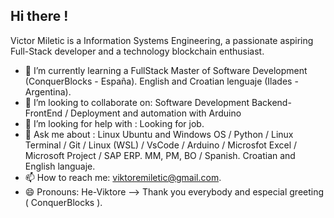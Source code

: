 ## Hi there !

Victor Miletic is a Information Systems Engineering, a passionate aspiring Full-Stack developer and a technology blockchain enthusiast.

- 🌱 I’m currently learning a FullStack Master of Software Development (ConquerBlocks - España). English and Croatian lenguaje (Ilades - Argentina). 
- 👯 I’m looking to collaborate on: Software Development Backend-FrontEnd / Deployment and automation with Arduino  
- 🤔 I’m looking for help with : Looking for job.
- 💬 Ask me about : Linux Ubuntu and Windows OS / Python / Linux Terminal / Git / Linux (WSL) / VsCode / Arduino / Microsfot Excel / Microsoft Project / SAP ERP. MM, PM, BO / Spanish. Croatian and English languaje. 
- 📫 How to reach me: viktoremiletic@gmail.com.
- 😄 Pronouns: He-Viktore
--> Thank you everybody and especial greeting ( ConquerBlocks ).

